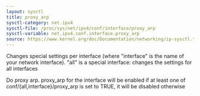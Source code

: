 ```yaml
---
layout: sysctl
title: proxy_arp
sysctl-category: net.ipv4
sysctl-file: /proc/sys/net/ipv4/conf/interface/proxy_arp
sysctl-variable: net.ipv4.conf.interface.proxy_arp
source: https://www.kernel.org/doc/Documentation/networking/ip-sysctl.txt
---
```


Changes special settings per interface (where "interface" is the name of your network interface). "all" is a special interface: changes the settings for all interfaces

Do proxy arp.
proxy_arp for the interface will be enabled if at least one of
conf/{all,interface}/proxy_arp is set to TRUE,
it will be disabled otherwise

